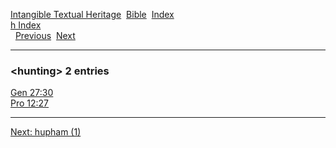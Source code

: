 [Intangible Textual Heritage](../../index)  [Bible](../index) 
[Index](index)   
[h Index](_h_)  
  [Previous](c05660)  [Next](c05662) 

------------------------------------------------------------------------

### &lt;hunting&gt; 2 entries

[Gen 27:30](../kjv/gen027.htm#030)  
[Pro 12:27](../kjv/pro012.htm#027)  

------------------------------------------------------------------------

[Next: hupham (1)](c05662)
